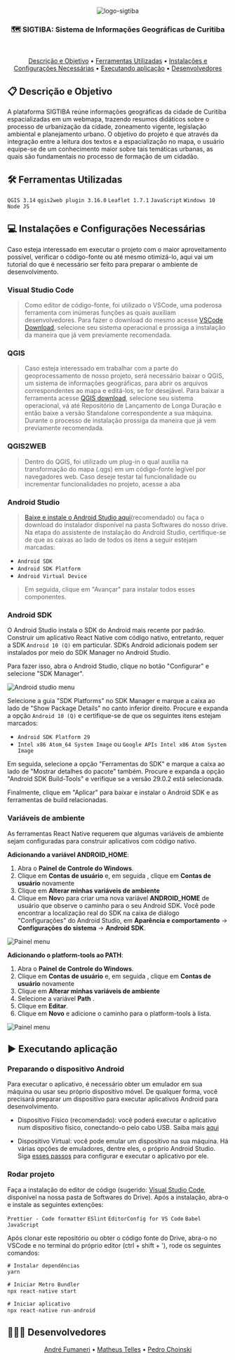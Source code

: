 <p align="center">
  <img src="https://i.ibb.co/vLqdDZb/logo-sigtiba.jpg" alt="logo-sigtiba" border="0">
</p>

<h3 align="center">
  🗺 SIGTIBA: Sistema de Informações Geográficas de Curitiba
</h3>

<br>

<p align="center">
 <a href="#-descrição-e-objetivo">Descrição e Objetivo</a> •
 <a href="#-ferramentas-utilizadas">Ferramentas Utilizadas</a> • 
 <a href="#-instalações-e-configurações-necessárias">Instalações e Configurações Necessárias</a> • 
  <a href="#-executando-aplicação">Executando aplicação</a> • 
 <a href="#-desenvolvedores">Desenvolvedores</a>
</p>

## 📋 Descrição e Objetivo

  A plataforma SIGTIBA reúne informações geográficas da cidade de Curitiba espacializadas em um webmapa, trazendo resumos didáticos sobre o processo de urbanização da cidade, zoneamento vigente, legislação ambiental e planejamento urbano. O objetivo do projeto é que através da integração entre a leitura dos textos e a espacialização no mapa, o usuário equipe-se de um conhecimento maior sobre tais temáticas urbanas, as quais são fundamentais no processo de formação de um cidadão.

## 🛠 Ferramentas Utilizadas
````QGIS 3.14````
````qgis2web plugin 3.16.0````
````Leaflet 1.7.1````
````JavaScript````
````Windows 10````
````Node JS````

## 💻 Instalações e Configurações Necessárias

Caso esteja interessado em executar o projeto com o maior aproveitamento possível, verificar o código-fonte ou até mesmo otimizá-lo, aqui vai um tutorial do que é necessário ser feito para preparar o ambiente de desenvolvimento. 

### Visual Studio Code
> Como editor de código-fonte, foi utilizado o VSCode, uma poderosa ferramenta com inúmeras funções as quais auxiliam desenvolvedores. Para fazer o download do mesmo acesse [VSCode Download](https://code.visualstudio.com/Download), selecione seu sistema operacional e prossiga a instalação da maneira que já vem previamente recomendada. 

### QGIS
> Caso esteja interessado em trabalhar com a parte do geoprocessamento de nosso projeto, será necessário baixar o QGIS, um sistema de informações geográficas, para abrir os arquivos correspondentes ao mapa e editá-los, se for desejável. Para baixar a ferramenta acesse [QGIS download](https://qgis.org/pt_BR/site/forusers/download.html), selecione seu sistema operacional, vá até Repositório de Lançamento de Longa Duração e então baixe a versão Standalone correspondente a sua máquina. Durante o processo de instalação prossiga da maneira que já vem previamente recomendada.

### QGIS2WEB
> Dentro do QGIS, foi utilizado um plug-in o qual auxilia na transformação do mapa (.qgs) em um código-fonte legível por navegadores web. Caso deseje testar tal funcionalidade ou incrementar funcionalidades no projeto, acesse a aba 

### Android Studio

> [Baixe e instale o Android Studio aqui](https://developer.android.com/studio)(recomendado) ou faça o download do instalador disponível na pasta Softwares do nosso drive. Na etapa do assistente de instalação do Android Studio, certifique-se de que as caixas ao lado de todos os itens a seguir estejam marcadas:

- ````Android SDK````
- ````Android SDK Platform````
- ````Android Virtual Device````

> Em seguida, clique em "Avançar" para instalar todos esses componentes.

### Android SDK

O Android Studio instala o SDK do Android mais recente por padrão. Construir um aplicativo React Native com código nativo, entretanto, requer a SDK ````Android 10 (Q)```` em particular. SDKs Android adicionais podem ser instalados por meio do SDK Manager no Android Studio.

Para fazer isso, abra o Android Studio, clique no botão "Configurar" e selecione "SDK Manager".

![Android studio menu](https://reactnative.dev/assets/images/GettingStartedAndroidStudioWelcomeWindows-b88d46e9a7fe5e050224a9a295148222.png)

Selecione a guia "SDK Platforms" no SDK Manager e marque a caixa ao lado de "Show Package Details" no canto inferior direito. Procure e expanda a opção ````Android 10 (Q)```` e certifique-se de que os seguintes itens estejam marcados:

- ````Android SDK Platform 29````
- ````Intel x86 Atom_64 System Image```` ou ````Google APIs Intel x86 Atom System Image````

Em seguida, selecione a opção "Ferramentas do SDK" e marque a caixa ao lado de "Mostrar detalhes do pacote" também. Procure e expanda a opção "Android SDK Build-Tools" e verifique se a versão 29.0.2 está selecionada.

Finalmente, clique em "Aplicar" para baixar e instalar o Android SDK e as ferramentas de build relacionadas.

### Variáveis de ambiente

As ferramentas React Native requerem que algumas variáveis ​​de ambiente sejam configuradas para construir aplicativos com código nativo.

**Adicionando a variável ANDROID_HOME**:

1. Abra o **Painel de Controle do Windows**.
2. Clique em **Contas de usuário** e, em seguida , clique em **Contas de usuário** novamente
3. Clique em **Alterar minhas variáveis ​​de ambiente**
3. Clique em **Nov**o para criar uma nova variável **ANDROID_HOME** de usuário que observe o caminho para o seu Android SDK. Você pode encontrar a localização real do SDK na caixa de diálogo "Configurações" do Android Studio, em **Aparência e comportamento** → **Configurações do sistema** → **Android SDK**.

![Painel menu](https://www.automationtestinghub.com/images/android/set-android-home-environment-variable.png)

**Adicionando o platform-tools ao PATH**:

1. Abra o **Painel de Controle do Windows**.
2. Clique em **Contas de usuário** e, em seguida , clique em **Contas de usuário** novamente
3. Clique em **Alterar minhas variáveis ​​de ambiente**
4. Selecione a variável **Path** .
5. Clique em **Editar**.
6. Clique em **Novo** e adicione o caminho para o platform-tools à lista.

![Painel menu](https://b3nac.com/images/Environvar.JPG)

## ▶ Executando aplicação

### Preparando o dispositivo Android
Para executar o aplicativo, é necessário obter um emulador em sua máquina ou usar seu próprio dispositivo móvel. De qualquer forma, você precisará preparar um dispositivo para executar aplicativos Android para desenvolvimento.

- Dispositivo Físico (recomendado): você poderá executar o aplicativo num dispositivo físico, conectando-o pelo cabo USB. Saiba mais [aqui](https://reactnative.dev/docs/running-on-device)

- Dispositivo Virtual: você pode emular um dispositivo na sua máquina. Há várias opções de emuladores, dentre eles, o próprio Android Studio. Siga [esses passos](https://developer.android.com/studio/run/managing-avds.html) para configurar e executar o aplicativo por ele.

### Rodar projeto

Faça a instalação do editor de código (sugerido: [Visual Studio Code](https://code.visualstudio.com/), disponível na nossa pasta de Softwares do Drive). Após a instalação, abra-o e instale as seguintes extenções:

````Prettier - Code formatter````
````ESlint````
````EditorConfig for VS Code````
````Babel JavaScript````

Após clonar este repositório ou obter o código fonte do Drive, abra-o no VSCode e no terminal do próprio editor (ctrl + shift + '), rode os seguintes comandos:

```javascript
# Instalar dependências
yarn

# Iniciar Metro Bundler
npx react-native start

# Iniciar aplicativo
npx react-native run-android
```

## 👨🏼‍🎓 Desenvolvedores 
<p align="center">
 <a href="https://github.com/andrefumaneri">André Fumaneri</a> •
 <a href="https://github.com/TilTelles">Matheus Telles</a> •
 <a href="https://github.com/pedrochoinski">Pedro Choinski</a> 
</p>

